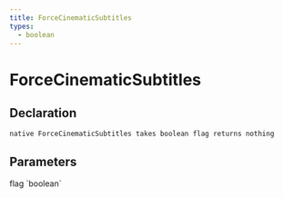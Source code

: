 ```yaml
---
title: ForceCinematicSubtitles
types:
  - boolean
---
```


# ForceCinematicSubtitles

## Declaration

```
native ForceCinematicSubtitles takes boolean flag returns nothing
```

## Parameters
<dl>
  <dt>flag `boolean`</dt>
  <dd></dd>
</dl>